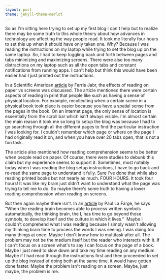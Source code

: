 ```yaml
---
layout: post
theme: jekyll-theme-merlot
---
```


So as I'm sitting here trying to set up my first blog I can't help but to realize there may be some truth to this whole theory about how advances in technology are affecting the way people read. It took me literally four hours to set this up when it should have only taken one. Why? Because I was reading the instructions on my laptop while trying to set the blog up on the same laptop. So, I had to keep toggling back and forth between pages and tabs minimizing and maximizing screens. There were also too many distractions on my laptop such as all the open tabs and constant notifications from running apps. I can't help but think this would have been easier had I just printed out the instructions.

In a Scientific American [article](https://www.scientificamerican.com/article/reading-paper-screens/) by Ferris Jabr, the effects of reading on paper vs screens was discussed. The article mentioned there were certain aspects of reading in print that people like such as having a sense of physical location. For example, recollecting when a certain scene in a physical book took place is easier because you have a spatial sense from the pages in the book. On an internet page, the only sense of location is essentially from the scroll bar which isn't always visible. I'm almost certain the main reason it took me so long to setup the blog was because I had to go searching through all the different pages to find the particular instruction I was looking for. I couldn't remember which page or where on the page I had originally read it on, and when you have over 20 tabs open, that is not a fun task.

The article also mentioned how reading comprehension seems to be better when people read on paper. Of course, there were studies to debunk this claim but my experience seems to support it. Sometimes, most notably today when I was reading the blog setup instructions, I have to go back and re-read the same page to understand it fully. Sure I've done that while also reading printed books but not nearly as much. FOUR HOURS. It took four hours! It was like my brain just didn't want to understand what the page was trying to tell me to do. So maybe there's some truth to having a lower reading comprehension when reading on screens.

But then again maybe there isn't. In an [article](http://nautil.us/issue/32/space/the-deep-space-of-digital-reading) by Paul La Farge, he says "When the reading brain becomes able to process written symbols automatically, the thinking brain, the I, has time to go beyond those symbols, to develop itself and the culture in which it lives."  Maybe I couldn't comprehend what I was reading because I simply wasn't allowing my thinking brain time to process the words I was seeing. I was doing too many things at once. Maybe I don't know how to multitask after all. The problem may not be the medium itself but the reader who interacts with it. If I can't focus on a screen what's to say I can focus on the page of a book. Maybe I just need to slow down and take my time reading on any medium. Maybe if I had read through the instructions first and then proceeded to set up the blog instead of doing both at the same time, it would have gotten done faster. Maybe the problem isn't reading on a screen. Maybe, just maybe, the problem is me.
